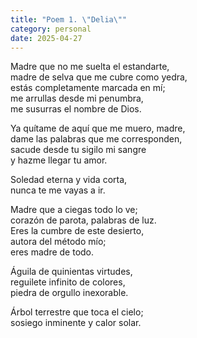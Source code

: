 ```yaml
---
title: "Poem 1. \"Delia\""
category: personal 
date: 2025-04-27
---
```


Madre que no me suelta el estandarte,\
madre de selva que me cubre como yedra,\
estás completamente marcada en mí;\
me arrullas desde mi penumbra,\
me susurras el nombre de Dios.

Ya quítame de aquí que me muero, madre,\
dame las palabras que me corresponden,\
sacude desde tu sigilo mi sangre\
y hazme llegar tu amor.

Soledad eterna y vida corta,\
nunca te me vayas a ir.

Madre que a ciegas todo lo ve;\
corazón de parota, palabras de luz.\
Eres la cumbre de este desierto,\
autora del método mío;\
eres madre de todo.

Águila de quinientas virtudes,\
reguilete infinito de colores,\
piedra de orgullo inexorable.

Árbol terrestre que toca el cielo;\
sosiego inminente y calor solar.

